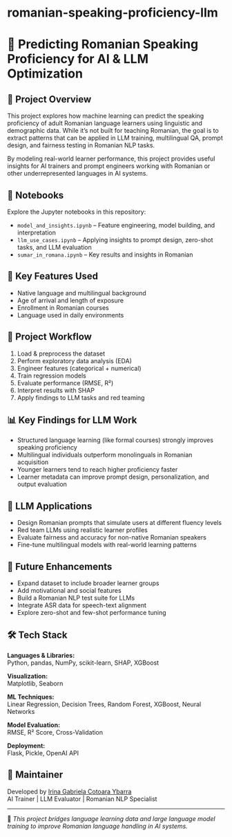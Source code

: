 # romanian-speaking-proficiency-llm

# 🧠 Predicting Romanian Speaking Proficiency for AI & LLM Optimization

## 📌 Project Overview  
This project explores how machine learning can predict the speaking proficiency of adult Romanian language learners using linguistic and demographic data. While it’s not built for teaching Romanian, the goal is to extract patterns that can be applied in LLM training, multilingual QA, prompt design, and fairness testing in Romanian NLP tasks.

By modeling real-world learner performance, this project provides useful insights for AI trainers and prompt engineers working with Romanian or other underrepresented languages in AI systems.

## 📖 Notebooks  
Explore the Jupyter notebooks in this repository:

- `model_and_insights.ipynb` – Feature engineering, model building, and interpretation  
- `llm_use_cases.ipynb` – Applying insights to prompt design, zero-shot tasks, and LLM evaluation  
- `sumar_in_romana.ipynb` – Key results and insights in Romanian

## 🔑 Key Features Used  

- Native language and multilingual background  
- Age of arrival and length of exposure  
- Enrollment in Romanian courses  
- Language used in daily environments  

## 🚀 Project Workflow  

1. Load & preprocess the dataset  
2. Perform exploratory data analysis (EDA)  
3. Engineer features (categorical + numerical)  
4. Train regression models  
5. Evaluate performance (RMSE, R²)  
6. Interpret results with SHAP  
7. Apply findings to LLM tasks and red teaming  

## 📊 Key Findings for LLM Work  

- Structured language learning (like formal courses) strongly improves speaking proficiency  
- Multilingual individuals outperform monolinguals in Romanian acquisition  
- Younger learners tend to reach higher proficiency faster  
- Learner metadata can improve prompt design, personalization, and output evaluation

## 🎯 LLM Applications  

- Design Romanian prompts that simulate users at different fluency levels  
- Red team LLMs using realistic learner profiles  
- Evaluate fairness and accuracy for non-native Romanian speakers  
- Fine-tune multilingual models with real-world learning patterns  

## 🔬 Future Enhancements  

- Expand dataset to include broader learner groups  
- Add motivational and social features  
- Build a Romanian NLP test suite for LLMs  
- Integrate ASR data for speech-text alignment  
- Explore zero-shot and few-shot performance tuning  

## 🛠️ Tech Stack  

**Languages & Libraries:**  
Python, pandas, NumPy, scikit-learn, SHAP, XGBoost  

**Visualization:**  
Matplotlib, Seaborn  

**ML Techniques:**  
Linear Regression, Decision Trees, Random Forest, XGBoost, Neural Networks  

**Model Evaluation:**  
RMSE, R² Score, Cross-Validation  

**Deployment:**  
Flask, Pickle, OpenAI API  

## 👤 Maintainer  

Developed by [Irina Gabriela Cotoara Ybarra](https://github.com/gabrielacotoara)  
AI Trainer | LLM Evaluator | Romanian NLP Specialist

---

🧪 *This project bridges language learning data and large language model training to improve Romanian language handling in AI systems.*
